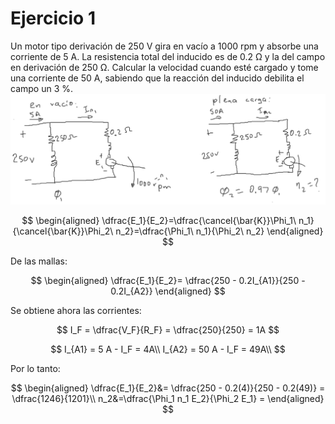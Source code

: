 # Ejercicio 1
Un motor tipo derivación de 250 V gira en vacío a 1000 rpm y absorbe una corriente de 5 A. La resistencia total del inducido es de 0.2 Ω y la del campo en derivación de 250 Ω. Calcular la velocidad cuando esté cargado y tome una corriente de 50 A, sabiendo que la reacción del inducido debilita el campo un 3 %.
![e237217b405a3b9c99300953eafa75ef.png](../../img/c0ec0586847c47df9e79d8499283eb92.png)

$$
\begin{aligned}
\dfrac{E_1}{E_2}=\dfrac{\cancel{\bar{K}}\Phi_1\ n_1}{\cancel{\bar{K}}\Phi_2\ n_2}=\dfrac{\Phi_1\ n_1}{\Phi_2\ n_2}
\end{aligned}
$$

De las mallas:

$$
\begin{aligned}
\dfrac{E_1}{E_2}= \dfrac{250 - 0.2I_{A1}}{250 - 0.2I_{A2}}
\end{aligned}
$$

Se obtiene ahora las corrientes:

$$
I_F = \dfrac{V_F}{R_F} = \dfrac{250}{250} = 1A
$$

$$
I_{A1} = 5 A - I_F = 4A\\
I_{A2} = 50 A - I_F = 49A\\
$$

Por lo tanto:

$$
\begin{aligned}
\dfrac{E_1}{E_2}&= \dfrac{250 - 0.2(4)}{250 - 0.2(49)} = \dfrac{1246}{1201}\\
n_2&=\dfrac{\Phi_1 n_1 E_2}{\Phi_2 E_1} = 
\end{aligned}
$$
